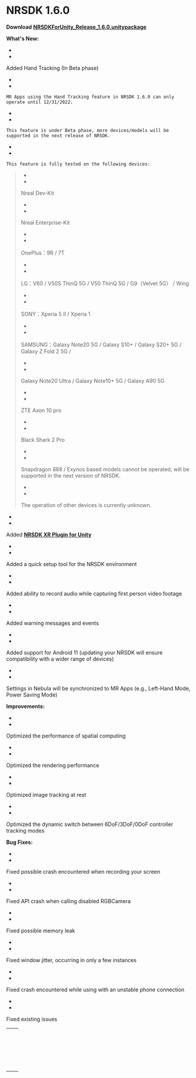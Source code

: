 # NRSDK 1.6.0



**Download** [**NRSDKForUnity_Release_1.6.0.unitypackage**](https://nreal-public.oss-us-west-1.aliyuncs.com/download/NRSDKForUnityAndroid_Release_1.6.0.unitypackage)

**What's New:**




- 




- 

  Added Hand Tracking (In Beta phase)

  - 

  - 

    MR Apps using the Hand Tracking feature in NRSDK 1.6.0 can only operate until 12/31/2022.

  - 

  - 

    This feature is under Beta phase, more devices/models will be supported in the next release of NRSDK.

  - 

  - 

    This feature is fully tested on the following devices:

  > - 
  >
  > - 
  >
  >   Nreal Dev-Kit
  >
  > - 
  >
  > - 
  >
  >   Nreal Enterprise-Kit
  >
  > - 
  >
  > - 
  >
  >   OnePlus：9R / 7T
  >
  > - 
  >
  > - 
  >
  >   LG：V60 / V50S ThinQ 5G / V50 ThinQ 5G / G9（Velvet 5G） / Wing
  >
  > - 
  >
  > - 
  >
  >   SONY：Xperia 5 II / Xperia 1
  >
  > - 
  >
  > - 
  >
  >   SAMSUNG：Galaxy Note20 5G / Galaxy S10+ / Galaxy S20+ 5G / Galaxy Z Fold 2 5G /
  >
  > - 
  >
  > - 
  >
  >   Galaxy Note20 Ultra / Galaxy Note10+ 5G / Galaxy A90 5G
  >
  > - 
  >
  > - 
  >
  >   ZTE Axon 10 pro
  >
  > - 
  >
  > - 
  >
  >   Black Shark 2 Pro
  >
  > - 
  >
  > - 
  >
  >   Snapdragon 888 / Exynos based models cannot be operated, will be supported in the next version of NRSDK.
  >
  > - 
  >
  > - 
  >
  >   The operation of other devices is currently unknown.




- 




- 

  Added [**NRSDK XR Plugin for Unity**](https://app.gitbook.com/o/n9Gz0qLyZFcBAT9F8hDM/s/yXoV7SMVFQhr75lOIoQv/nrsdk-fundamentals/release-note/nrsdk-1.6.0)




- 




- 

  Added a quick setup tool for the NRSDK environment




- 




- 

  Added ability to record audio while capturing first person video footage




- 




- 

  Added warning messages and events




- 




- 

  Added support for Android 11 (updating your NRSDK will ensure compatibility with a wider range of devices)




- 




- 

  Settings in Nebula will be synchronized to MR Apps (e.g., Left-Hand Mode, Power Saving Mode)

**Improvements:**




- 




- 

  Optimized the performance of spatial computing




- 




- 

  Optimized the rendering performance




- 




- 

  Optimized image tracking at rest




- 




- 

  Optimized the dynamic switch between 6DoF/3DoF/0DoF controller tracking modes

**Bug Fixes:**




- 




- 

  Fixed possible crash encountered when recording your screen




- 




- 

  Fixed API crash when calling disabled RGBCamera




- 




- 

  Fixed possible memory leak




- 




- 

  Fixed window jitter, occurring in only a few instances




- 




- 

  Fixed crash encountered while using with an unstable phone connection




- 




- 

  Fixed existing issues

|      |      |
| :--- | :--- |
|      |      |
|      |      |
|      |      |
|      |      |
|      |      |
|      |      |
|      |      |
|      |      |
|      |      |
|      |      |
|      |      |
|      |      |
|      |      |
|      |      |
|      |      |
|      |      |
|      |      |
|      |      |
|      |      |
